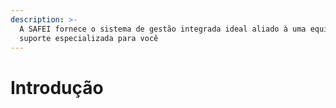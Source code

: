 ```yaml
---
description: >-
  A SAFEI fornece o sistema de gestão integrada ideal aliado à uma equipe de
  suporte especializada para você
---
```


# Introdução

